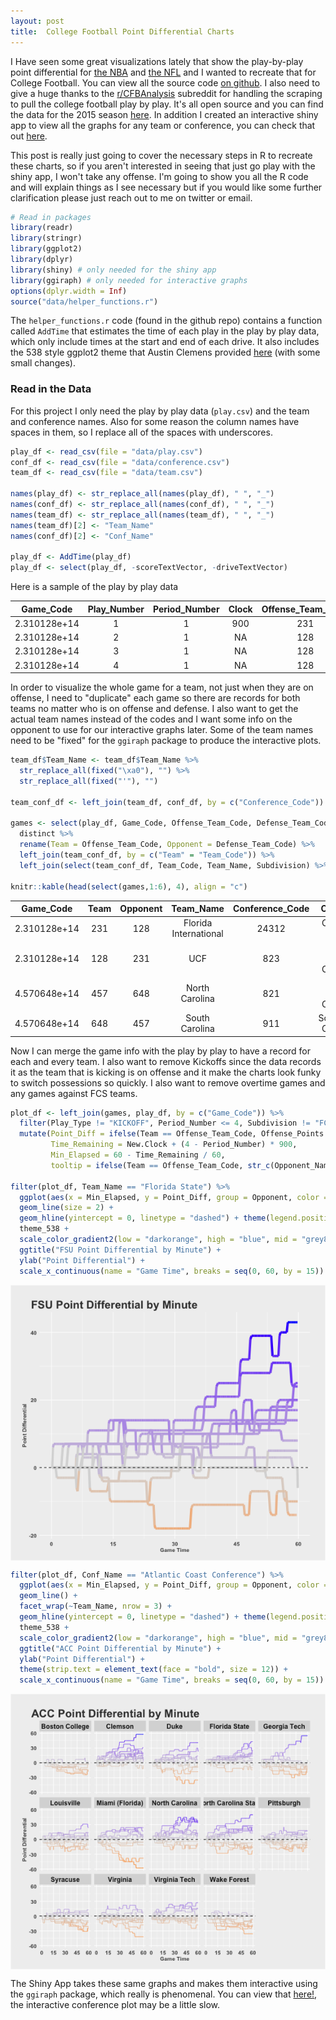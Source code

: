```yaml
---
layout: post
title:  College Football Point Differential Charts
---
```


I Have seen some great visualizations lately that show the play-by-play point differential for [the NBA](http://roadtolarissa.com/nba-minutes/) and [the NFL](https://public.tableau.com/s/gallery/nfl-2015-regular-season) and I wanted to recreate that for College Football. You can view all the source code [on github](https://github.com/mattmills49/CFB_Analysis/tree/master/Point_Diff_Shiny). I also need to give a huge thanks to the [r/CFBAnalysis](https://www.reddit.com/r/CFBAnalysis/) subreddit for handling the scraping to pull the college football play by play. It's all open source and you can find the data for the 2015 season [here](https://www.dropbox.com/sh/3mtji4sad37tb9h/AABps7Si9-ALlgeBnc0i3Ytha?dl=0). In addition I created an interactive shiny app to view all the graphs for any team or conference, you can check that out [here](https://mattmills49.shinyapps.io/Point_Diff_Shiny/).

This post is really just going to cover the necessary steps in R to recreate these charts, so if you aren't interested in seeing that just go play with the shiny app, I won't take any offense. I'm going to show you all the R code and will explain things as I see necessary but if you would like some further clarification please just reach out to me on twitter or email. 


```r
# Read in packages
library(readr) 
library(stringr)
library(ggplot2) 
library(dplyr)
library(shiny) # only needed for the shiny app
library(ggiraph) # only needed for interactive graphs
options(dplyr.width = Inf)
source("data/helper_functions.r")
```

The `helper_functions.r` code (found in the github repo) contains a function called `AddTime` that estimates the time of each play in the play by play data, which only include times at the start and end of each drive. It also includes the 538 style ggplot2 theme that Austin Clemens provided [here](http://austinclemens.com/blog/2014/07/03/fivethirtyeight-com-style-graphs-in-ggplot2/) (with some small changes). 

### Read in the Data

For this project I only need the play by play data (`play.csv`) and the team and conference names. Also for some reason the column names have spaces in them, so I replace all of the spaces with underscores. 


```r
play_df <- read_csv(file = "data/play.csv")
conf_df <- read_csv(file = "data/conference.csv")
team_df <- read_csv(file = "data/team.csv")

names(play_df) <- str_replace_all(names(play_df), " ", "_")
names(conf_df) <- str_replace_all(names(conf_df), " ", "_")
names(team_df) <- str_replace_all(names(team_df), " ", "_")
names(team_df)[2] <- "Team_Name"
names(conf_df)[2] <- "Conf_Name"

play_df <- AddTime(play_df)
play_df <- select(play_df, -scoreTextVector, -driveTextVector)
```

Here is a sample of the play by play data


|  Game_Code   | Play_Number | Period_Number | Clock | Offense_Team_Code | Defense_Team_Code |
|:------------:|:-----------:|:-------------:|:-----:|:-----------------:|:-----------------:|
| 2.310128e+14 |      1      |       1       |  900  |        231        |        128        |
| 2.310128e+14 |      2      |       1       |  NA   |        128        |        231        |
| 2.310128e+14 |      3      |       1       |  NA   |        128        |        231        |
| 2.310128e+14 |      4      |       1       |  NA   |        128        |        231        |

In order to visualize the whole game for a team, not just when they are on offense, I need to "duplicate" each game so there are records for both teams no matter who is on offense and defense. I also want to get the actual team names instead of the codes and I want some info on the opponent to use for our interactive graphs later. Some of the team names need to be "fixed" for the `ggiraph` package to produce the interactive plots. 


```r
team_df$Team_Name <- team_df$Team_Name %>%
  str_replace_all(fixed("\xa0"), "") %>%
  str_replace_all(fixed("'"), "")

team_conf_df <- left_join(team_df, conf_df, by = c("Conference_Code"))

games <- select(play_df, Game_Code, Offense_Team_Code, Defense_Team_Code) %>%
  distinct %>%
  rename(Team = Offense_Team_Code, Opponent = Defense_Team_Code) %>%
  left_join(team_conf_df, by = c("Team" = "Team_Code")) %>%
  left_join(select(team_conf_df, Team_Code, Team_Name, Subdivision) %>% rename(Opponent_Name = Team_Name, Opp_Sub = Subdivision), by = c("Opponent" = "Team_Code"))

knitr::kable(head(select(games,1:6), 4), align = "c")
```



|  Game_Code   | Team | Opponent |       Team_Name       | Conference_Code |          Conf_Name           |
|:------------:|:----:|:--------:|:---------------------:|:---------------:|:----------------------------:|
| 2.310128e+14 | 231  |   128    | Florida International |      24312      |        Conference USA        |
| 2.310128e+14 | 128  |   231    |          UCF          |       823       | American Athletic Conference |
| 4.570648e+14 | 457  |   648    |    North Carolina     |       821       |  Atlantic Coast Conference   |
| 4.570648e+14 | 648  |   457    |    South Carolina     |       911       |   Southeastern Conference    |

Now I can merge the game info with the play by play to have a record for each and every team. I also want to remove Kickoffs since the data records it as the team that is kicking is on offense and it make the charts look funky to switch possessions so quickly. I also want to remove overtime games and any games against FCS teams. 


```r
plot_df <- left_join(games, play_df, by = c("Game_Code")) %>%
  filter(Play_Type != "KICKOFF", Period_Number <= 4, Subdivision != "FCS", Opp_Sub != "FCS") %>%
  mutate(Point_Diff = ifelse(Team == Offense_Team_Code, Offense_Points - Defense_Points, Defense_Points - Offense_Points),
         Time_Remaining = New.Clock + (4 - Period_Number) * 900,
         Min_Elapsed = 60 - Time_Remaining / 60,
         tooltip = ifelse(Team == Offense_Team_Code, str_c(Opponent_Name, ": ", Offense_Points, " - ", Defense_Points), str_c(Opponent_Name, ": ", Defense_Points, " - ", Offense_Points)))

filter(plot_df, Team_Name == "Florida State") %>%
  ggplot(aes(x = Min_Elapsed, y = Point_Diff, group = Opponent, color = Point_Diff)) +
  geom_line(size = 2) +
  geom_hline(yintercept = 0, linetype = "dashed") + theme(legend.position = "none") +
  theme_538 +
  scale_color_gradient2(low = "darkorange", high = "blue", mid = "grey85", midpoint = 0) +
  ggtitle("FSU Point Differential by Minute") +
  ylab("Point Differential") +
  scale_x_continuous(name = "Game Time", breaks = seq(0, 60, by = 15))
```

<img src="https://raw.githubusercontent.com/mattmills49/mattmills49.github.io/master/img/fsu.png" title="plot of chunk unnamed-chunk-5" alt="plot of chunk unnamed-chunk-5" style="display: block; margin: auto;" />

```r
filter(plot_df, Conf_Name == "Atlantic Coast Conference") %>%
  ggplot(aes(x = Min_Elapsed, y = Point_Diff, group = Opponent, color = Point_Diff)) +
  geom_line() +
  facet_wrap(~Team_Name, nrow = 3) +
  geom_hline(yintercept = 0, linetype = "dashed") + theme(legend.position = "none") +
  theme_538 +
  scale_color_gradient2(low = "darkorange", high = "blue", mid = "grey85", midpoint = 0) +
  ggtitle("ACC Point Differential by Minute") +
  ylab("Point Differential") +
  theme(strip.text = element_text(face = "bold", size = 12)) + 
  scale_x_continuous(name = "Game Time", breaks = seq(0, 60, by = 15))
```

<img src="https://raw.githubusercontent.com/mattmills49/mattmills49.github.io/master/img/acc.png" title="plot of chunk unnamed-chunk-5" alt="plot of chunk unnamed-chunk-5" style="display: block; margin: auto;" />

The Shiny App takes these same graphs and makes them interactive using the `ggiraph` package, which really is phenomenal. You can view that [here!](https://mattmills49.shinyapps.io/Point_Diff_Shiny/), the interactive conference plot may be a little slow. 
